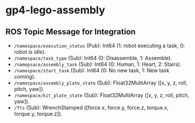 # gp4-lego-assembly

## ROS Topic Message for Integration
* `/namespace/execution_status` (Pub): Int64 (1: robot executing a task, 0: robot is idle).
* `/namespace/task_type` (Sub): Int64 (0: Disassemble, 1: Assemble).
* `/namepsace/assembly_task` (Sub): Int64 (0: Human, 1: Heart, 2: Stairs).
* `/namespace/start_task` (Sub): Int64 (0: No new task, 1: New task coming).
* `/namespace/assembly_plate_state` (Sub): Float32MultiArray ([x, y, z, roll, pitch, yaw]).
* `/namespace/kit_plate_state` (Sub): Float32MultiArray ([x, y, z, roll, pitch, yaw]).
* `/fts` (Sub): WrenchStamped ([force.x, force.y, force.z, torque.x, torque.y, torque.z]). 
